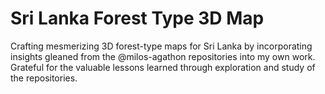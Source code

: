 # Sri Lanka Forest Type 3D Map
Crafting mesmerizing 3D forest-type maps for Sri Lanka by incorporating insights gleaned from the @milos-agathon repositories into my own work. Grateful for the valuable lessons learned through exploration and study of the repositories.
